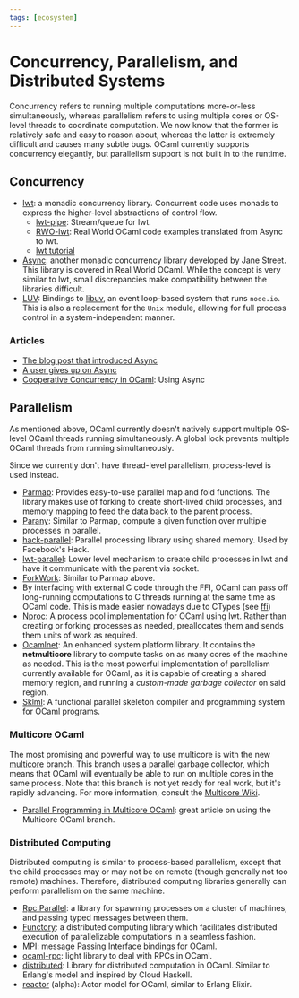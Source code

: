 ```yaml
---
tags: [ecosystem]
---
```


# Concurrency, Parallelism, and Distributed Systems

Concurrency refers to running multiple computations more-or-less simultaneously,
whereas parallelism refers to using multiple cores or OS-level threads to coordinate computation.
We now know that the former is relatively safe and easy to reason about,
whereas the latter is extremely difficult and causes many subtle bugs.
OCaml currently supports concurrency elegantly,
but parallelism support is not built in to the runtime.

## Concurrency

* [lwt](https://github.com/ocsigen/lwt): a monadic concurrency library.
Concurrent code uses monads to express the higher-level abstractions of control flow.
    * [lwt-pipe](https://github.com/c-cube/lwt-pipe):
    Stream/queue for lwt.
    * [RWO-lwt](https://github.com/dkim/rwo-lwt):
    Real World OCaml code examples translated from Async to lwt.
    * [lwt tutorial](https://raphael-proust.github.io/code/lwt-part-1.html)
* [Async](https://github.com/janestreet/async):
another monadic concurrency library developed by Jane Street.
This library is covered in Real World OCaml.
While the concept is very similar to lwt,
small discrepancies make compatibility between the libraries difficult.
* [LUV](https://github.com/aantron/luv):
Bindings to [libuv](https://github.com/libuv/libuv),
an event loop-based system that runs `node.io`.
This is also a replacement for the `Unix` module,
allowing for full process control in a system-independent manner.

### Articles

* [The blog post that introduced Async](https://blog.janestreet.com/announcing-async/)
* [A user gives up on Async](http://rgrinberg.com/posts/abandoning-async/)
* [Cooperative Concurrency in OCaml][cooperative concurrency]: Using Async

[cooperative concurrency]: http://philtomson.github.io/blog/2014/07/09/core-dot-async-example/

## Parallelism

As mentioned above, OCaml currently doesn't natively support multiple OS-level OCaml
threads running simultaneously.
A global lock prevents multiple OCaml threads from running simultaneously.

Since we currently don't have thread-level parallelism, process-level is used instead.

* [Parmap](http://rdicosmo.github.io/parmap/):
Provides easy-to-use parallel map and fold functions.
The library makes use of forking to create short-lived child processes,
and memory mapping to feed the data back to the parent process.
* [Parany](https://github.com/UnixJunkie/parany):
Similar to Parmap, compute a given function over multiple processes in parallel.
* [hack-parallel](https://github.com/rvantonder/hack-parallel/):
Parallel processing library using shared memory. Used by Facebook's Hack.
* [lwt-parallel](https://github.com/ivg/parallel):
Lower level mechanism to create child processes in lwt and have it communicate with the parent via socket.
* [ForkWork](https://github.com/mlin/forkwork):
Similar to Parmap above.
* By interfacing with external C code through the FFI,
OCaml can pass off long-running computations to C threads running at the
same time as OCaml code.
This is made easier nowadays due to CTypes (see [ffi](ffi.md))
* [Nproc](https://github.com/MyLifeLabs/nproc):
A process pool implementation for OCaml using lwt.
Rather than creating or forking processes as needed, preallocates them
and sends them units of work as required.
* [Ocamlnet](http://projects.camlcity.org/projects/ocamlnet.html):
An enhanced system platform library.
It contains the **netmulticore** library to compute tasks on as many cores of the machine as needed.
This is the most powerful implementation of parellelism currently available for OCaml,
as it is capable of creating a shared memory region,
and running a *custom-made garbage collector* on said region.
* [Sklml](http://sklml.inria.fr):
A functional parallel skeleton compiler and programming system for OCaml programs.

### Multicore OCaml

The most promising and powerful way to use multicore is with the new 
[multicore](https://github.com/ocamllabs/ocaml-multicore) branch.
This branch uses a parallel garbage collector,
which means that OCaml will eventually be able to run on multiple cores in the same process.
Note that this branch is not yet ready for real work, but it's rapidly advancing.
For more information, consult the [Multicore Wiki](https://github.com/ocamllabs/ocaml-multicore/wiki).

* [Parallel Programming in Multicore OCaml](https://github.com/prismlab/parallel-programming-in-multicore-ocaml/tree/draft):
great article on using the Multicore OCaml branch. 

### Distributed Computing

Distributed computing is similar to process-based parallelism, except that the child
processes may or may not be on remote (though generally not too remote) machines.
Therefore, distributed computing libraries generally can perform parallelism on the same machine.

* [Rpc.Parallel](https://github.com/janestreet/rpc_parallel):
a library for spawning processes on a cluster of machines, and passing typed messages between them.
* [Functory](http://functory.lri.fr/About.html):
a distributed computing library which facilitates distributed execution of
parallelizable computations in a seamless fashion.
* [MPI](https://github.com/xavierleroy/ocamlmpi):
message Passing Interface bindings for OCaml.
* [ocaml-rpc](https://github.com/mirage/ocaml-rpc):
light library to deal with RPCs in OCaml.
* [distributed](https://github.com/essdotteedot/distributed):
Library for distributed computation in OCaml.
Similar to Erlang's model and inspired by Cloud Haskell.
* [reactor](https://github.com/ostera/reactor) (alpha):
Actor model for OCaml, similar to Erlang Elixir.
